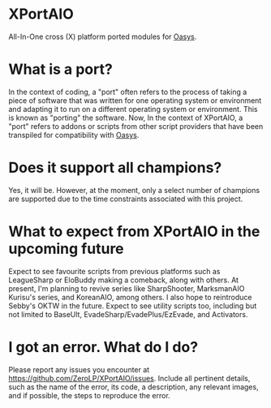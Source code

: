# XPortAIO
All-In-One cross (X) platform ported modules for [Oasys](https://oasys.zone/).

# What is a port?
In the context of coding, a "port" often refers to the process of taking a piece of software that was written for one operating system or environment and adapting it to run on a different operating system or environment. This is known as "porting" the software. 
Now, In the context of XPortAIO, a "port" refers to addons or scripts from other script providers that have been transpiled for compatibility with [Oasys](https://oasys.zone/).

# Does it support all champions?
Yes, it will be. However, at the moment, only a select number of champions are supported due to the time constraints associated with this project.

# What to expect from XPortAIO in the upcoming future
Expect to see favourite scripts from previous platforms such as LeagueSharp or EloBuddy making a comeback, along with others. At present, I'm planning to revive series like SharpShooter, MarksmanAIO Kurisu's series, and KoreanAIO, among others. I also hope to reintroduce Sebby's OKTW in the future. Expect to see utility scripts too, including but not limited to BaseUlt, EvadeSharp/EvadePlus/EzEvade, and Activators.

# I got an error. What do I do?
Please report any issues you encounter at https://github.com/ZeroLP/XPortAIO/issues. Include all pertinent details, such as the name of the error, its code, a description, any relevant images, and if possible, the steps to reproduce the error.